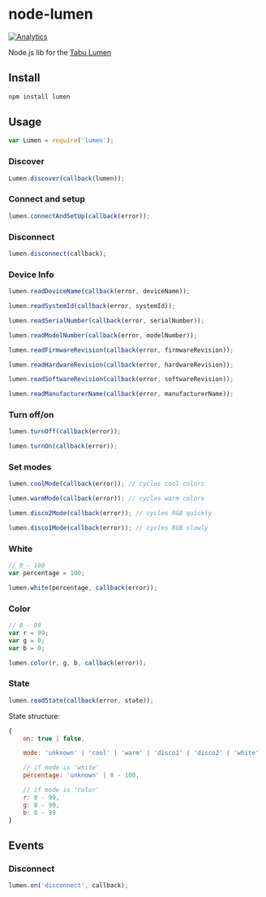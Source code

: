 # node-lumen

[![Analytics](https://ga-beacon.appspot.com/UA-56089547-1/sandeepmistry/node-lumen?pixel)](https://github.com/igrigorik/ga-beacon)

Node.js lib for the [Tabu Lumen](http://tabuproducts.com/shop/lumen-bulb/)

## Install

```sh
npm install lumen
```

## Usage

```javascript
var Lumen = require('lumen');
```

### Discover

```javascript
Lumen.discover(callback(lumen));
```

### Connect and setup

```javascript
lumen.connectAndSetUp(callback(error));
```

### Disconnect

```javascript
lumen.disconnect(callback);
```

### Device Info

```javascript
lumen.readDeviceName(callback(error, deviceName));

lumen.readSystemId(callback(error, systemId));

lumen.readSerialNumber(callback(error, serialNumber));

lumen.readModelNumber(callback(error, modelNumber));

lumen.readFirmwareRevision(callback(error, firmwareRevision));

lumen.readHardwareRevision(callback(error, hardwareRevision));

lumen.readSoftwareRevision(callback(error, softwareRevision));

lumen.readManufacturerName(callback(error, manufacturerName));
```

### Turn off/on

```javascript
lumen.turnOff(callback(error));

lumen.turnOn(callback(error));
```

### Set modes

```javascript
lumen.coolMode(callback(error)); // cycles cool colors

lumen.warmMode(callback(error)); // cycles warm colors

lumen.disco2Mode(callback(error)); // cycles RGB quickly

lumen.disco1Mode(callback(error)); // cycles RGB slowly
```

### White

```javascript
// 0 - 100
var percentage = 100;

lumen.white(percentage, callback(error));
```

### Color

```javascript
// 0 - 99
var r = 99;
var g = 0;
var b = 0;

lumen.color(r, g, b, callback(error));
```

### State

```javascript
lumen.readState(callback(error, state));
```

State structure:

```javascript
{
    on: true | false,

    mode: 'unknown' | 'cool' | 'warm' | 'disco1' | 'disco2' | 'white' | 'color',

    // if mode is 'white'
    percentage: 'unknown' | 0 - 100,

    // if mode is 'color'
    r: 0 - 99,
    g: 0 - 99,
    b: 0 - 99
}
```

## Events

### Disconnect

```javascript
lumen.on('disconnect', callback);
```

